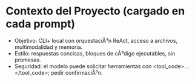 ﻿# Contexto del Proyecto (cargado en cada prompt)
- Objetivo: CLI+ local con orquestaciÃ³n ReAct, acceso a archivos, multimodalidad y memoria.
- Estilo: respuestas concisas, bloques de cÃ³digo ejecutables, sin promesas.
- Seguridad: el modelo puede solicitar herramientas con <tool_code>...</tool_code>; pedir confirmaciÃ³n.
